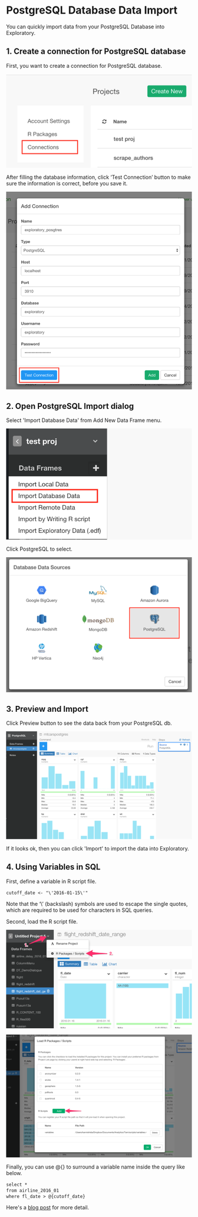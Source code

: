 # PostgreSQL Database Data Import

You can quickly import data from your PostgreSQL Database into Exploratory.

## 1. Create a connection for PostgreSQL database

First, you want to create a connection for PostgreSQL database.

![](images/postgres-connection.png)

After filling the database information, click ‘Test Connection’ button to make sure the information is correct, before you save it.

![](images/postgres-connection-test.png)

## 2. Open PostgreSQL Import dialog

Select 'Import Database Data' from Add New Data Frame menu.

![](images/import-database.png)

Click PostgreSQL to select.

![](images/postgres-dialog.png)


## 3. Preview and Import

Click Preview button to see the data back from your PostgreSQL db.

![](images/postgres3.png)

If it looks ok, then you can click 'Import' to import the data into Exploratory.

## 4. Using Variables in SQL

First, define a variable in R script file.

```
cutoff_date <- "\'2016-01-15\'"
```

Note that the ‘\’ (backslash) symbols are used to escape the single quotes, which are required to be used for characters in SQL queries.

Second, load the R script file.

![](images/variable-1.png)

![](images/variable-2.png)

Finally, you can use @{} to surround a variable name inside the query like below.

```
select *
from airline_2016_01
where fl_date > @{cutoff_date}
```

Here's a [blog post](https://blog.exploratory.io/using-variables-in-sql-query-2740924d9f20#.bdcn5v68x) for more detail.
